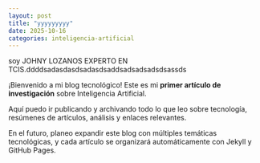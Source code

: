 ```yaml
---
layout: post
title: "yyyyyyyyy"
date: 2025-10-16
categories: inteligencia-artificial
---
```


soy JOHNY LOZANOS EXPERTO EN TCIS.ddddsadasdasdsadasdsaddsadsadsadsdsassds

¡Bienvenido a mi blog tecnológico! Este es mi **primer artículo de investigación** sobre Inteligencia Artificial.  

Aquí puedo ir publicando y archivando todo lo que leo sobre tecnología, resúmenes de artículos, análisis y enlaces relevantes.  

En el futuro, planeo expandir este blog con múltiples temáticas tecnológicas, y cada artículo se organizará automáticamente con Jekyll y GitHub Pages.
